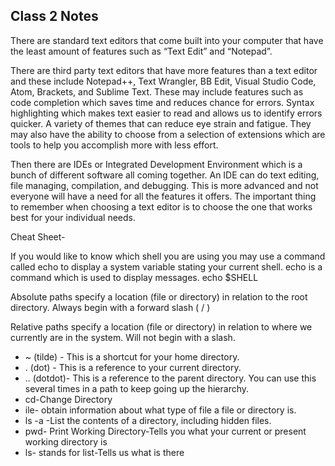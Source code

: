## Class 2 Notes

There are standard text editors that come built into your computer that have the least amount of features such as “Text Edit” and “Notepad”. 

There are third party text editors that have more features than a text editor and these include Notepad++, Text Wrangler, BB Edit, Visual Studio Code, Atom, Brackets, and Sublime Text. These may include features such as code completion which saves time and reduces chance for errors. Syntax highlighting which makes text easier to read and allows us to identify errors quicker. A variety of themes that can reduce eye strain and fatigue. They may also have the ability to choose from a selection of extensions which are tools to help you accomplish more with less effort.

Then there are IDEs or Integrated Development Environment which is a bunch of different software all coming together. An IDE can do text editing, file managing, compilation, and debugging. This is more advanced and not everyone will have a need for all the features it offers.
The important thing to remember when choosing a text editor is to choose the one that works best for your individual needs.


Cheat Sheet-

If you would like to know which shell you are using you may use a command called echo to display a system variable stating your current shell. echo is a command which is used to display messages. 
echo $SHELL


Absolute paths specify a location (file or directory) in relation to the root directory. Always begin with a forward slash ( / )

Relative paths specify a location (file or directory) in relation to where we currently are in the system. Will not begin with a slash.

* ~ (tilde) - This is a shortcut for your home directory. 
* . (dot) - This is a reference to your current directory. 
* .. (dotdot)- This is a reference to the parent directory. You can use this several times in a path to keep going up the hierarchy. 
* cd-Change Directory
* ile- obtain information about what type of file a file or directory is.
* ls -a -List the contents of a directory, including hidden files.
* pwd- Print Working Directory-Tells you what your current or present working directory is
* ls- stands for list-Tells us what is there



